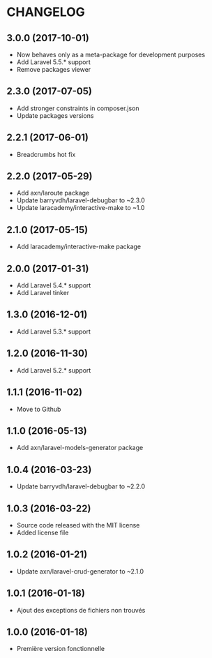 CHANGELOG
=========

3.0.0 (2017-10-01)
------------------

- Now behaves only as a meta-package for development purposes
- Add Laravel 5.5.* support
- Remove packages viewer

2.3.0 (2017-07-05)
------------------

- Add stronger constraints in composer.json
- Update packages versions

2.2.1 (2017-06-01)
------------------

- Breadcrumbs hot fix

2.2.0 (2017-05-29)
------------------

- Add axn/laroute package
- Update barryvdh/laravel-debugbar to ~2.3.0
- Update laracademy/interactive-make to ~1.0

2.1.0 (2017-05-15)
------------------

- Add laracademy/interactive-make package

2.0.0 (2017-01-31)
------------------

- Add Laravel 5.4.* support
- Add Laravel tinker

1.3.0 (2016-12-01)
------------------

- Add Laravel 5.3.* support

1.2.0 (2016-11-30)
------------------

- Add Laravel 5.2.* support

1.1.1 (2016-11-02)
------------------

- Move to Github

1.1.0 (2016-05-13)
------------------

- Add axn/laravel-models-generator package

1.0.4 (2016-03-23)
------------------

- Update barryvdh/laravel-debugbar to ~2.2.0

1.0.3 (2016-03-22)
------------------

- Source code released with the MIT license
- Added license file

1.0.2 (2016-01-21)
------------------

- Update axn/laravel-crud-generator to ~2.1.0

1.0.1 (2016-01-18)
------------------

- Ajout des exceptions de fichiers non trouvés

1.0.0 (2016-01-18)
------------------

- Première version fonctionnelle
